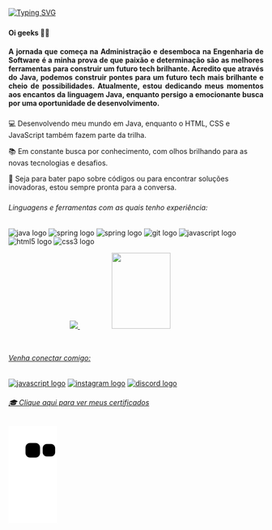 
[![Typing SVG](https://readme-typing-svg.herokuapp.com/?color=F1C376&size=35&center=true&vCenter=true&width=1000&lines=Oi,+Eu+sou+a+Queren;Sejam+Bem+-+Vindos(as)!+:%29)](https://git.io/typing-svg)

###
<h4 align="left">Oi geeks 🖖🏻 </h4>

<h4 align="justify"> A jornada que começa na Administração e desemboca na Engenharia de Software é a minha prova de que paixão e determinação são as melhores ferramentas para construir um futuro tech brilhante. Acredito que através do Java, podemos construir pontes para um futuro tech mais brilhante e cheio de possibilidades. Atualmente, estou dedicando meus momentos aos encantos da linguagem Java, enquanto persigo a emocionante busca por uma oportunidade de desenvolvimento.
  
###

💻 Desenvolvendo meu mundo em Java, enquanto o HTML, CSS e JavaScript também fazem parte da trilha.

📚 Em constante busca por conhecimento, com olhos brilhando para as novas tecnologias e desafios.

🚀 Seja para bater papo sobre códigos ou para encontrar soluções inovadoras, estou sempre pronta para a conversa.

###

<h6 align="left">Linguagens e ferramentas com as quais tenho experiência:</h6>
<p align="left">
<img src="https://cdn.jsdelivr.net/gh/devicons/devicon/icons/java/java-original.svg" height="40" width="52" alt="java logo" />
<img src="https://cdn.jsdelivr.net/gh/devicons/devicon/icons/spring/spring-original.svg" height="40" width="52" alt="spring logo" />
<img src="https://cdn.jsdelivr.net/gh/devicons/devicon/icons/mysql/mysql-original-wordmark.svg" height="40" width="52" alt="spring logo" />

<img src="https://cdn.jsdelivr.net/gh/devicons/devicon/icons/git/git-original.svg" height="40" width="52" alt="git logo"  />   
<img src="https://cdn.jsdelivr.net/gh/devicons/devicon/icons/javascript/javascript-original.svg" height="40" width="52" alt="javascript logo"  />
<img src="https://cdn.jsdelivr.net/gh/devicons/devicon/icons/html5/html5-original.svg" height="40" width="52" alt="html5 logo"  />
<img src="https://cdn.jsdelivr.net/gh/devicons/devicon/icons/css3/css3-original.svg" height="40" width="52" alt="css3 logo"  />



                   
<div align="center">
<a href="https://github.com/QuerenFernandes">
<img height="150em" src="https://github-readme-stats.vercel.app/api?username=QuerenFernandes&show_icons=true&theme=swift&include_all_commits=true&count_private=true"/>
<img height="150em" width="48%" src="https://github-readme-stats.vercel.app/api/top-langs/?username=QuerenFernandes&layout=compact&langs_count=7&theme=swift"/>
</div>
<div style="display: inline_block"><br>
  
  ##
 
<h6 align="left">Venha conectar comigo:</h6>
  
<div align="left">
<a href="https://www.linkedin.com/in/queren-fernandes-b685321aa/" target="_blank"><img src="https://raw.githubusercontent.com/rahuldkjain/github-profile-readme-generator/master/src/images/icons/Social/linked-in-alt.svg" height="40" width="52" alt="javascript logo"  " width="56" height="40" alt="linkedin logo" target="_blank" /></a>
<a href="https://www.instagram.com/29queren.fernandes/" target="_blank"><img src="https://raw.githubusercontent.com/rahuldkjain/github-profile-readme-generator/master/src/images/icons/Social/instagram.svg" width="56" height="40" alt="instagram logo" target="_blank"></a>
<a href="https://discord.gg/Q3ySCBeA" target="_blank"><img src="https://raw.githubusercontent.com/rahuldkjain/github-profile-readme-generator/master/src/images/icons/Social/discord.svg" width="56" height="40" alt="discord logo" target="_blank"></a> 

     
<a href="https://github.com/QuerenFernandes/Certificates"><h6 align="left"> 🎓 Clique aqui para ver meus certificados</h6></a>

##
   
![Snake animation](https://github.com/QuerenFernandes/QuerenFernandes/blob/output/github-contribution-grid-snake.svg)

</div>
